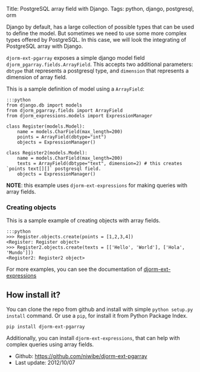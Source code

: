 Title: PostgreSQL array field with Django.
Tags: python, django, postgresql, orm

Django by default, has a large collection of possible types that can be used to define the model. But sometimes we need to use some more complex types offered by PostgreSQL. In this case, we will look the integrating of PostgreSQL array with Django.

``djorm-ext-pgarray`` exposes a simple django model field ``djorm_pgarray.fields.ArrayField``. This accepts two additional parameters: ``dbtype`` that represents a postgresql type, and ``dimension`` that represents a dimension of array field.

This is a sample definition of model using a ``ArrayField``:

    :::python
    from django.db import models
    from djorm_pgarray.fields import ArrayField
    from djorm_expressions.models import ExpressionManager

    class Register(models.Model):
        name = models.CharField(max_length=200)
        points = ArrayField(dbtype="int")
        objects = ExpressionManager()

    class Register2(models.Model):
        name = models.CharField(max_length=200)
        texts = ArrayField(dbtype="text", dimension=2) # this creates `points text[][]` postgresql field.
        objects = ExpressionManager()

**NOTE**: this example uses ``djorm-ext-expressions`` for making queries with array fields.

### Creating objects ###

This is a sample example of creating objects with array fields.

    :::python
    >>> Register.objects.create(points = [1,2,3,4])
    <Register: Register object>
    >>> Register2.objects.create(texts = [['Hello', 'World'], ['Hola', 'Mundo']])
    <Register2: Register2 object>

For more examples, you can see the documentation of [djorm-ext-expressions][1]

[1]: http://www.niwi.be/2012/10/07/sqlexpressions-and-functions-with-django/

## How install it? ##

You can clone the repo from github and install with simple ``python setup.py install`` command. Or use a ``pip``, for install it from Python Package Index.

``pip install djorm-ext-pgarray``

Additionally, you can install ``djorm-ext-expressions``, that can help with complex queries using array fields.


* Github: https://github.com/niwibe/djorm-ext-pgarray
* Last update: 2012/10/07
